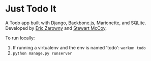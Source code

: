 # Just Todo It
A Todo app built with Django, Backbone.js, Marionette, and SQLite. Developed by [Eric Zarowny](http://www.linkedin.com/in/ezarowny/en) and [Stewart McCoy](http://www.linkedin.com/in/stewartmccoy/en).

To run locally:

1. If running a virtualenv and the env is named 'todo': `workon todo`
2. `python manage.py runserver`
